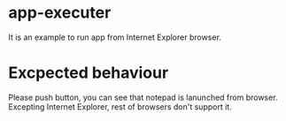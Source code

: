# app-executer
It is an example to run app from Internet Explorer browser.

# Excpected behaviour
Please push button, you can see that notepad is lanunched from browser.
Excepting Internet Explorer, rest of browsers don't support it.
